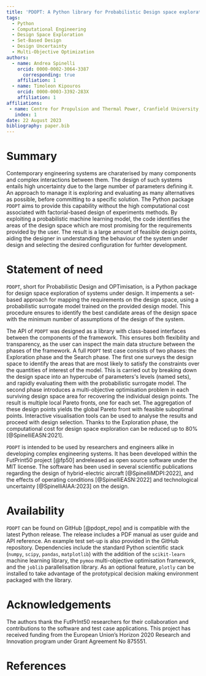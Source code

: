 ```yaml
---
title: 'PDOPT: A Python library for Probabilistic Design space exploration and OPTimisation.'
tags:
  - Python
  - Computational Engineering
  - Design Space Exploration
  - Set-Based Design
  - Design Uncertainty
  - Multi-Objective Optimization
authors:
  - name: Andrea Spinelli
    orcid: 0000-0002-3064-3387
	  corresponding: true
    affiliation: 1
  - name: Timoleon Kipouros
    orcid: 0000-0003-3392-283X
    affiliation: 1
affiliations:
 - name: Centre for Propulsion and Thermal Power, Cranfield University, MK430AL, UK
   index: 1
date: 22 August 2023
bibliography: paper.bib
---
```


# Summary

Contemporary engineering systems are charaterised by many components and complex interactions between them. The design of such systems entails high uncertainty due to the large number of parameters defining it. An approach to manage it is exploring and evaluating as many alternatives as possible, before committing to a specific solution. The Python package `PDOPT` aims to provide this capability without the high computational cost associated with factorial-based design of experiments methods. By exploiting a probabilistic machine learning model, the code identifies the areas of the design space which are most promising for the requirements provided by the user. The result is a large amount of feasible design points, aiding the designer in understanding the behaviour of the system under design and selecting the desired configuration for furhter development. 

# Statement of need

`PDOPT`, short for Probabilistic Design and OPTimisation, is a Python package for design space exploration of systems under design. It impements a set-based approach for mapping the requirements on the design space, using a probabilistic surrogate model trained on the provided design model. This procedure ensures to identify the best candidate areas of the design space with the minimum number of assumptions of the design of the system. 

The API of `PDOPT` was designed as a library with class-based interfaces between the  components of the framework. This ensures both flexibility and transparency, as the user can inspect the main data structure between the phases of the framework. A full `PDOPT` test case consists of two phases: the Exploration phase and the Search phase. The first one surveys the design space to identify the areas that are most likely to satisfy the constraints over the quantities of interest of the model. This is carried out by breaking down the design space into an hypercube of parameters's levels (named sets), and rapidly  evaluating them with the probabilistic surrogate model. The second phase introduces a multi-objective optimisation problem in each surviving design space area for recovering  the individual design points. The result is multiple local Pareto fronts, one for each set. 
The aggregation of these design points yields the global Pareto front with feasible  suboptimal points. Interactive visualisation tools can be used to analyse the results and proceed with design selection. Thanks to the Exploration phase, the computational cost for design space exploration can be reduced up to 80% [@SpinelliEASN:2021].

`PDOPT` is intended to be used by researchers and engineers alike in developing complex  engineering systems. It has been developed within the FutPrint50 project [@fp50] andreleased as open source software under the MIT license. The software has been used in several scientific publications regarding the design of hybrid-electric aircraft [@SpinelliMDPI:2022], and the effects of operating conditions [@SpinelliEASN:2022] and technological uncertainty [@SpinelliAIAA:2023] on the design. 

# Availability

`PDOPT` can be found on GitHub [@pdopt_repo] and is compatible with the latest Python release. The release includes a PDF manual as user guide and API reference. An example test set-up is also provided in the GitHub repository. Dependencies include the standard Python scientific stack (`numpy`, `scipy`, `pandas`, `matplotlib`) with the addition of the `scikit-learn` machine learning library, the `pymoo` multi-objective optimisation framework, and the `joblib` parallelisation library. As an optional feature, `plotly` can be installed to take advantage of the prototypical decision making environment packaged with the library.   

# Acknowledgements

The authors thank the FutPrInt50 researchers for their collaboration and contributions
to the software and test case applications. This project has received funding from the European Union’s Horizon 2020 Research and Innovation program under Grant Agreement No 875551.

# References